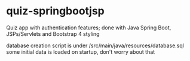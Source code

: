 # quiz-springbootjsp
Quiz app with authentication features; done with Java Spring Boot, JSPs/Servlets and Bootstrap 4 styling

database creation script is under /src/main/java/resources/database.sql <br>
some initial data is loaded on startup, don't worry about that
